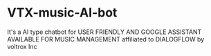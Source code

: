 # VTX-music-AI-bot
It's a AI type chatbot for USER FRIENDLY AND GOOGLE ASSISTANT AVAILABLE FOR MUSIC MANAGEMENT affiliated to DIALOGFLOW  by voltrox Inc
